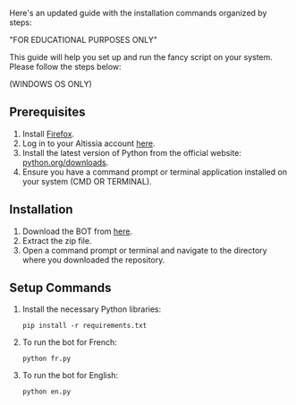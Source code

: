 Here's an updated guide with the installation commands organized by steps:

"FOR EDUCATIONAL PURPOSES ONLY"

This guide will help you set up and run the fancy script on your system. Please follow the steps below:

(WINDOWS OS ONLY)

## Prerequisites
1. Install [Firefox](https://www.mozilla.org/en-US/firefox/new/).
2. Log in to your Altissia account [here](https://www.altissia.org/fr/ofppt-langues).
3. Install the latest version of Python from the official website: [python.org/downloads](https://www.python.org/downloads/).
4. Ensure you have a command prompt or terminal application installed on your system (CMD OR TERMINAL).

## Installation
1. Download the BOT from [here](https://github.com/Youssef-Lehmam/OFPPTLANGUES-BOT/archive/refs/heads/main.zip).
2. Extract the zip file.
3. Open a command prompt or terminal and navigate to the directory where you downloaded the repository.

## Setup Commands
1. Install the necessary Python libraries:
   ```
   pip install -r requirements.txt
   ```
2. To run the bot for French:
   ```
   python fr.py
   ```
3. To run the bot for English:
   ```
   python en.py
   ```